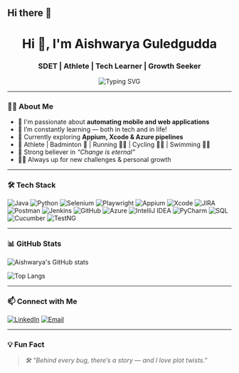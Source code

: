 ## Hi there 👋

<h1 align="center">Hi 👋, I'm Aishwarya Guledgudda</h1>
<h3 align="center">SDET | Athlete | Tech Learner | Growth Seeker</h3>

<p align="center">
  <img src="https://readme-typing-svg.demolab.com?font=Fira+Code&size=22&pause=1000&center=true&vCenter=true&width=500&lines=Hi!;SDET+with+passion+for+automation;Mobile+%26+Web+App+Testing+Enthusiast;Always+learning%2C+always+hustling" alt="Typing SVG" />
</p>

---

### 👩‍💻 About Me

- 🔭 I'm passionate about **automating mobile and web applications**
- 🌱 I’m constantly learning — both in tech and in life!
- 🧠 Currently exploring **Appium, Xcode & Azure pipelines**
- 🎯 Athlete | Badminton 🏸 | Running 🏃‍♀️ | Cycling 🚴‍♀️ | Swimming 🏊‍♀️  
- 🌈 Strong believer in *“Change is eternal”*
- 🧗‍♀️ Always up for new challenges & personal growth

---

### 🛠️ Tech Stack

![Java](https://img.shields.io/badge/Java-ED8B00?style=for-the-badge&logo=java&logoColor=white)
![Python](https://img.shields.io/badge/Python-14354C?style=for-the-badge&logo=python&logoColor=white)
![Selenium](https://img.shields.io/badge/Selenium-43B02A?style=for-the-badge&logo=selenium&logoColor=white)
![Playwright](https://img.shields.io/badge/Playwright-2EAD33?style=for-the-badge&logo=playwright&logoColor=white)
![Appium](https://img.shields.io/badge/Appium-4727A0?style=for-the-badge&logo=appium&logoColor=white)
![Xcode](https://img.shields.io/badge/Xcode-1575F9?style=for-the-badge&logo=xcode&logoColor=white)
![JIRA](https://img.shields.io/badge/JIRA-0052CC?style=for-the-badge&logo=jira&logoColor=white)
![Postman](https://img.shields.io/badge/Postman-FF6C37?style=for-the-badge&logo=postman&logoColor=white)
![Jenkins](https://img.shields.io/badge/Jenkins-D24939?style=for-the-badge&logo=jenkins&logoColor=white)
![GitHub](https://img.shields.io/badge/GitHub-181717?style=for-the-badge&logo=github)
![Azure](https://img.shields.io/badge/Azure-0078D4?style=for-the-badge&logo=azure-devops&logoColor=white)
![IntelliJ IDEA](https://img.shields.io/badge/IntelliJIDEA-000000.svg?style=for-the-badge&logo=intellij-idea&logoColor=white)
![PyCharm](https://img.shields.io/badge/PyCharm-1A1F27?style=for-the-badge&logo=pycharm)
![SQL](https://img.shields.io/badge/SQL-4479A1?style=for-the-badge&logo=postgresql&logoColor=white)
![Cucumber](https://img.shields.io/badge/Cucumber-23D96C?style=for-the-badge&logo=cucumber&logoColor=white)
![TestNG](https://img.shields.io/badge/TestNG-FF6F61?style=for-the-badge)

---

### 📊 GitHub Stats

![Aishwarya's GitHub stats](https://github-readme-stats.vercel.app/api?username=AishwaryaGuledgudda&show_icons=true&theme=radical)

![Top Langs](https://github-readme-stats.vercel.app/api/top-langs/?username=AishwaryaGuledgudda&layout=compact&theme=radical)

---

### 📫 Connect with Me

[![LinkedIn](https://img.shields.io/badge/LinkedIn-AishwaryaGuledgudda-blue?style=for-the-badge&logo=linkedin)](https://www.linkedin.com/in/aishwaryaguledgudda)
[![Email](https://img.shields.io/badge/Email-AishwaryaGuledgudda@gmail.com-D14836?style=for-the-badge&logo=gmail&logoColor=white)](mailto:AishwaryaGuledgudda@gmail.com)

---

### 💡 Fun Fact
> *🛠 "Behind every bug, there’s a story — and I love plot twists."*

